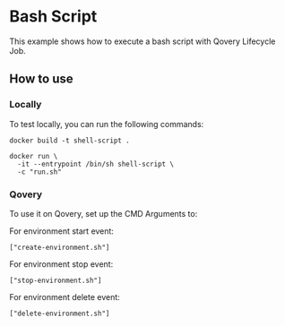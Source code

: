 # Bash Script

This example shows how to execute a bash script with Qovery Lifecycle Job.

## How to use

### Locally

To test locally, you can run the following commands:

```shell
docker build -t shell-script .
```

```shell
docker run \
  -it --entrypoint /bin/sh shell-script \
  -c "run.sh"
```

### Qovery

To use it on Qovery, set up the CMD Arguments to:

For environment start event:
```shell
["create-environment.sh"]
```

For environment stop event:
```shell
["stop-environment.sh"]
```

For environment delete event:
```shell
["delete-environment.sh"]
```
